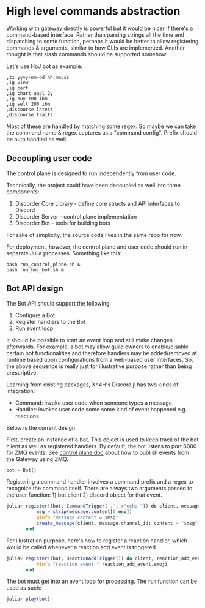 # High level commands abstraction

Working with gateway directly is powerful but it would be nicer if there's a command-based interface. Rather than parsing strings all the time and dispatching to some function, perhaps it would be better to allow registering commands & arguments, similar to how CLIs are implemented. Another thought is that slash commands should be supported somehow.

Let's use HoJ bot as example:

```
,tz yyyy-mm-dd hh:mm:ss
,ig view
,ig perf
,ig chart aapl 2y
,ig buy 100 ibm
,ig sell 200 ibm
,discourse latest
,discourse traits
```

Most of these are handled by matching some regex. So maybe we can take the command name & regex captures as a "command config". Prefix should be auto handled as well.

## Decoupling user code

The control plane is designed to run independently from user code.

Technically, the project could have been decoupled as well into three components:

1. Discorder Core Library - define core structs and API interfaces to Discord
2. Discorder Server - control plane implementation
3. Discorder Bot - tools for building bots

For sake of simplicity, the source code lives in the same repo for now.

For deployment, however, the control plane and user code should run in separate Julia processes. Something like this:

```
bash run_control_plane.sh &
bash run_hoj_bot.sh &
```


## Bot API design

The Bot API should support the following:

1. Configure a Bot
2. Register handlers to the Bot
3. Run event loop

It should be possible to start an event loop and still make changes afterwards. For example, a bot may allow guild owners to enable/disable certain bot functionalities and therefore handlers may be added/removed at runtime based upon configurations from a web-based user interfaces. So, the above sequence is really just for illustrative purpose rather than being prescriptive.

Learning from existing packages, Xh4H's Discord.jl has two kinds of integration:
- Command: invoke user code when someone types a message
- Handler: invokes user code some some kind of event happened e.g. reactions

Below is the current design.

First, create an instance of a bot. This object is used to keep track of the bot client as well as registered handlers. By default, the bot listens to port 6000 for ZMQ events. See [control plane doc](control_plane.md) about how to publish events from the Gateway using ZMQ.

```julia
bot = Bot()
```

Registering a command handler involves a command prefix and a regex to recognize the command itself. There are always two arguments passed to the user function: 1) bot client 2) discord object for that event.

```julia
julia> register!(bot, CommandTrigger(',', r"echo ")) do client, message
           msg = strip(message.content[6:end])
           @info "message content = $msg"
           create_message(client, message.channel_id; content = "$msg")
       end
```

For illustration purpose, here's how to register a reaction handler, which would be called whenever a reaction add event is triggered.

```julia
julia> register!(bot, ReactionAddTrigger()) do client, reaction_add_event
           @info "reaction event " reaction_add_event.emoji
       end
```

The bot must get into an event loop for processing. The `run` function can be used as such:

```julia
julia> play(bot)
```

